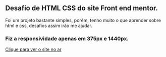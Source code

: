 ## Desafio de HTML CSS do site Front end mentor.

Foi um projeto bastante simples, porém, tenho muito o que aprender sobre html e css, desafios assim irão me ajudar.

### Fiz a responsividade apenas em 375px e 1440px.

<a href="https://ryansoares7.github.io/desafio-frontend-mentor-html-css/"> Clique para ver o site no ar </a>
